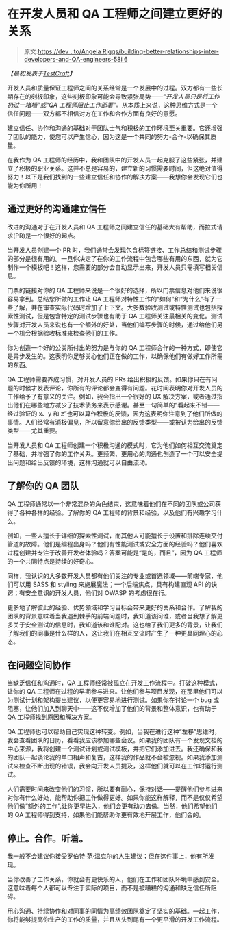 # 在开发人员和 QA 工程师之间建立更好的关系

> 原文:[https://dev . to/Angela Riggs/building-better-relationships-inter-developers-and-QA-engineers-58i 6](https://dev.to/angelariggs/building-better-relationships-between-developers-and-qa-engineers-58i6)

*【最初发表于[TestCraft](https://www.testcraft.io/building-relationship-developers-qa/)】*

开发人员和质量保证工程师之间的关系经常是一个发展中的过程。双方都有一些长期存在的刻板印象，这些刻板印象可能会导致紧张局势——*“开发人员只是将工作扔过一堵墙”*或*“QA 工程师阻止工作部署”*。从本质上来说，这种思维方式是一个信任问题——双方都不相信对方在工作和合作方面有良好的意愿。

建立信任、协作和沟通的基础对于团队士气和积极的工作环境至关重要。它还增强了团队的能力，使您可以产生信心，因为这是一个共同的努力-合作-以确保其质量。

在我作为 QA 工程师的经历中，我和团队中的开发人员一起克服了这些紧张，并建立了积极的职业关系。这并不总是容易的，建立新的习惯需要时间，但这绝对值得努力！以下是我们找到的一些建立信任和协作的解决方案——我想你会发现它们也能为你所用！

## [](#build-trust-through-better-communication)通过更好的沟通建立信任

改进的沟通对于在开发人员和 QA 工程师之间建立信任的基础大有帮助，而拉式请求(PR)是一个很好的起点。

当开发人员创建一个 PR 时，我们通常会发现包含标签链接、工作总结和测试步骤的部分是很有用的。一旦你决定了在你的工作流程中包含哪些有用的东西，就为它制作一个模板吧！这样，您需要的部分会自动显示出来，开发人员只需填写相关信息。

门票的链接对你的 QA 工程师来说是一个很好的选择，所以门票信息对他们来说很容易拿到。总结您所做的工作让 QA 工程师对特性工作的“如何”和“为什么”有了一些了解，并在审查实际代码时增加了上下文。大多数验收测试或特性测试也包括探索性测试，但是包含特定的测试步骤也有助于 QA 工程师关注最相关的变化。测试步骤对开发人员来说也有一个额外的好处，当他们编写步骤的时候，通过给他们另一个机会根据验收标准来检查他们的工作。

你为创造一个好的公关所付出的努力是与你的 QA 工程师合作的一种方式，即使它是异步发生的。这表明你足够关心他们正在做的工作，以确保他们有做好工作所需的东西。

QA 工程师需要养成习惯，对开发人员的 PRs 给出积极的反馈。如果你只在有问题的时候才发表评论，你所有的评论都会变得有问题。花时间表明你对开发人员的工作给予了有意义的关注。例如，我会指出一个很好的 UX 解决方案，或者通过指出他们在哪些地方减少了技术债务来表示感谢。甚至一句简单的“看起来不错——经过验证的 x、y 和 z”也可以算作积极的反馈，因为这表明你注意到了他们所做的事情。人们经常有消极偏见，所以留意你给出的反馈类型——或被认为给出的反馈类型——尤其重要。

当开发人员和 QA 工程师创建一个积极沟通的模式时，它为他们如何相互交流奠定了基础，并增强了你的工作关系。更频繁、更用心的沟通也创造了一个可以安全提出问题和给出反馈的环境，这样沟通就可以自由流动。

## [](#understand-your-qa-team)了解你的 QA 团队

QA 工程师通常以一个非常混杂的角色结束，这意味着他们在不同的团队或公司获得了各种各样的经验。了解你的 QA 工程师的背景和经验，以及他们有兴趣学习什么。

例如，一些人擅长于详细的探索性测试，而其他人可能擅长于设置和排除连续交付管道的故障。他们是编程出身吗？他们有性能测试或安全方面的经验吗？他们喜欢过程创建并专注于改善开发者体验吗？答案可能是“是的，而且”，因为 QA 工程师的一个共同特点是持续的好奇心。

同样，我认识的大多数开发人员都有他们关注的专业或首选领域——前端专家，他们可以用 SASS 和 styling 来施展魔法；一个后端焦点，具有构建直观 API 的诀窍；有安全意识的开发人员，他们对 OWASP 的考虑很在行。

更多地了解彼此的经验、优势领域和学习目标会带来更好的关系和合作。了解我的团队的背景意味着当我遇到棘手的前端问题时，我知道该问谁，或者当我想了解更多关于安全测试的信息时，我知道该和谁配对。这也给了我们更多的背景，让我们了解我们的同事是什么样的人，这让我们在相互交流时产生了一种更具同理心的心态。

## [](#collaborate-in-the-problem-space)在问题空间协作

当缺乏信任和沟通时，QA 工程师经常被孤立在开发工作流程中。打破这种模式，让你的 QA 工程师在过程的早期参与进来。让他们参与项目发现，在那里他们可以为测试计划和架构提出建议，以便更容易地进行测试。如果你在讨论一个 bug 或阻塞，让他们加入到聊天中——这不仅增加了他们的背景和整体意识，也有助于 QA 工程师找到原因和解决方案。

QA 工程师也可以帮助自己实现这种转变。例如，当我在进行这种“左移”思维时，我会查看团队的日历，看看我应该参加哪些会议。如果我的团队有一个发现文档的中心来源，我将创建一个测试计划或测试模板，并把它们添加进去。我还确保和我的团队一起谈论我的单口相声和复古，这样我的作品就不会被忽视。如果我添加测试来检查不断出现的错误，我会向开发人员提及，这样他们就可以在工作时运行测试。

人们需要时间来改变他们的习惯，所以要有耐心，保持对话——提醒他们参与进来对你有什么好处，能帮助你把工作做得更好。如果你能这样解释，而不是仅仅希望他们做“额外的工作”,让你更早进入，他们会更有动力去做。当然，他们希望他们的 QA 工程师得到支持，如果他们能帮助你更有效地开展工作，他们会的。

## [](#stop-collaborate-listen)停止。合作。听着。

我一般不会建议你接受罗伯特·范·温克尔的人生建议；但在这件事上，他有所发现。

当你改善了工作关系，你就会有更快乐的人，他们在工作和团队环境中感到安全。这意味着每个人都可以专注于实际的项目，而不是被糟糕的沟通和缺乏信任所阻碍。

用心沟通、持续协作和对同事的同情为高绩效团队奠定了坚实的基础。一起工作，你将能够提高你生产的工作的质量，并且从头到尾有一个更平滑的开发工作流程。